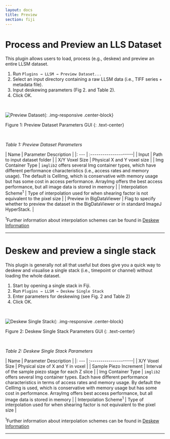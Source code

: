 ```yaml
---
layout: docs
title: Preview
section: fiji
---
```


# Process and Preview an LLS Dataset

This plugin allows users to load, process (e.g., deskew) and preview an entire LLSM dataset.

1. Run `Plugins → LLSM → Preview Dataset...`
2. Select an input directory containing a raw LLSM data (i.e., TIFF series +
metadata file).
3. Input deskewing parameters (Fig 2. and Table 2).
3. Click OK.

<br>

![Preview Dataset](../../img/preview_dataset.jpg){: .img-responsive .center-block}

Figure 1: Preview Dataset Parameters GUI
{: .text-center}

<br>

_Table 1: Preview Dataset Parameters_

| Name | Parameter Description |
|: --- | :---------------------|
| Input | Path to input dataset folder |
| X/Y Voxel Size | Physical X and Y voxel size |
| Img Container Type |  `imglib2` offers several Img container types, which have different performance characteristics (i.e., access rates and memory usage). The default is CellImg, which is conservative with memory usage but has some cost in access performance. ArrayImg offers the best access performance, but all image data is stored in memory |
| Interpolation Scheme<sup>1</sup> | Type of interpolation used for when shearing factor is not equivalent to the pixel size |
| Preview in BigDataViewer | Flag to specify whether to preview the dataset in the BigDataViewer or in standard ImageJ HyperStack. |

<sup>1</sup>Further information about interpolation schemes can be found in
[Deskew Information](deskew.html)

---

# Deskew and preview a single stack
This plugin is generally not all that useful but does give you a quick way to
deskew and visualise a single stack (i.e., timepoint or channel) without loading the whole
dataset.

1. Start by opening a single stack in Fiji.
2. Run `Plugins → LLSM → Deskew Single Stack`
3. Enter parameters for deskewing (see Fig. 2 and Table 2)
4. Click OK.

<br>

![Deskew Single Stack](../../img/deskew_single.jpg){: .img-responsive .center-block}

Figure 2: Deskew Single Stack Parameters GUI
{: .text-center}

<br>

_Table 2: Deskew Single Stack Parameters_

| Name | Parameter Description |
|: --- | :---------------------|
| X/Y Voxel Size | Physical size of X and Y in voxel |
| Sample Piezo Increment | Interval of the sample piezo stage for each Z slice |
| Img Container Type |  `imglib2` offers several Img container types. Each have different performance characteristics in terms of access rates and memory usage. By default the CellImg is used, which is conservative with memory usage but has some cost in performance. ArrayImg offers best access performance, but all image data is stored in memory |
| Interpolation Scheme<sup>1</sup> | Type of interpolation used for when shearing factor is not equivalent to the pixel size |

<sup>1</sup>Further information about interpolation schemes can be found in
[Deskew Information](deskew.html)

---

